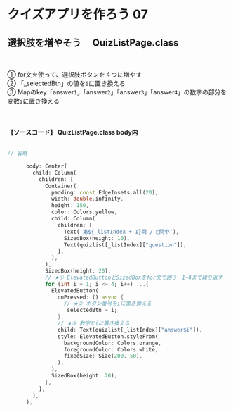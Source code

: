 # **クイズアプリを作ろう 07**

## **選択肢を増やそう　 QuizListPage.class**

<br>

① for文を使って、選択肢ボタンを４つに増やす  
② 「_selectedBtn」の値を`i`に置き換える  
③ Mapのkey「answer`1`」「answer`2`」「answer`3`」「answer`4`」の数字の部分を変数`i`に置き換える  

<br>

#### **【ソースコード】 QuizListPage.class body内**

```dart

// 省略

      body: Center(
        child: Column(
          children: [
            Container(
              padding: const EdgeInsets.all(20),
              width: double.infinity,
              height: 150,
              color: Colors.yellow,
              child: Column(
                children: [
                  Text('第${_listIndex + 1}問 / □問中'),
                  SizedBox(height: 10),
                  Text(quizlist[_listIndex]["question"]),
                ],
              ),
            ),
            SizedBox(height: 20),
            // ★① ElevatedButtonとSizedBoxをfor文で囲う　1~4まで繰り返す
            for (int i = 1; i <= 4; i++) ...{
              ElevatedButton(
                onPressed: () async {
                  // ★② ボタン番号をiに置き換える
                  _selectedBtn = i;
                },
                // ★③ 数字をiに置き換える
                child: Text(quizlist[_listIndex]["answer$i"]),
                style: ElevatedButton.styleFrom(
                  backgroundColor: Colors.orange,
                  foregroundColor: Colors.white,
                  fixedSize: Size(200, 50),
                ),
              ),
              SizedBox(height: 20),
            },
          ],
        ),
      ),

```
